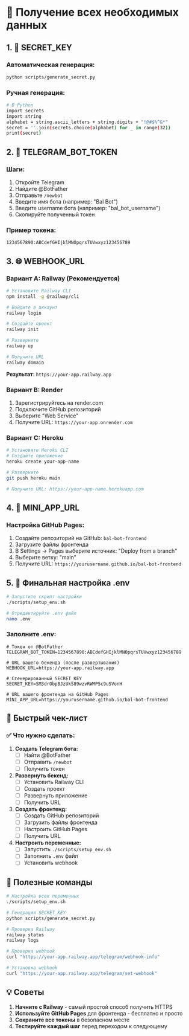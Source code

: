 # 🔑 Получение всех необходимых данных

## 1. 🔐 SECRET_KEY

### Автоматическая генерация:
```bash
python scripts/generate_secret.py
```

### Ручная генерация:
```bash
# В Python
import secrets
import string
alphabet = string.ascii_letters + string.digits + "!@#$%^&*"
secret = ''.join(secrets.choice(alphabet) for _ in range(32))
print(secret)
```

## 2. 🤖 TELEGRAM_BOT_TOKEN

### Шаги:
1. Откройте Telegram
2. Найдите @BotFather
3. Отправьте `/newbot`
4. Введите имя бота (например: "Bal Bot")
5. Введите username бота (например: "bal_bot_username")
6. Скопируйте полученный токен

### Пример токена:
```
1234567890:ABCdefGHIjklMNOpqrsTUVwxyz123456789
```

## 3. 🌐 WEBHOOK_URL

### Вариант A: Railway (Рекомендуется)
```bash
# Установите Railway CLI
npm install -g @railway/cli

# Войдите в аккаунт
railway login

# Создайте проект
railway init

# Разверните
railway up

# Получите URL
railway domain
```

**Результат**: `https://your-app.railway.app`

### Вариант B: Render
1. Зарегистрируйтесь на render.com
2. Подключите GitHub репозиторий
3. Выберите "Web Service"
4. Получите URL: `https://your-app.onrender.com`

### Вариант C: Heroku
```bash
# Установите Heroku CLI
# Создайте приложение
heroku create your-app-name

# Разверните
git push heroku main

# Получите URL: https://your-app-name.herokuapp.com
```

## 4. 📱 MINI_APP_URL

### Настройка GitHub Pages:
1. Создайте репозиторий на GitHub: `bal-bot-frontend`
2. Загрузите файлы фронтенда
3. В Settings → Pages выберите источник: "Deploy from a branch"
4. Выберите ветку: "main"
5. Получите URL: `https://yourusername.github.io/bal-bot-frontend`

## 5. 📝 Финальная настройка .env

```bash
# Запустите скрипт настройки
./scripts/setup_env.sh

# Отредактируйте .env файл
nano .env
```

### Заполните .env:
```env
# Токен от @BotFather
TELEGRAM_BOT_TOKEN=1234567890:ABCdefGHIjklMNOpqrsTUVwxyz123456789

# URL вашего бекенда (после развертывания)
WEBHOOK_URL=https://your-app.railway.app

# Сгенерированный SECRET_KEY
SECRET_KEY=SM3drObpBJzUkS89wzvRWMP5c9uSVonH

# URL вашего фронтенда на GitHub Pages
MINI_APP_URL=https://yourusername.github.io/bal-bot-frontend
```

## 🚀 Быстрый чек-лист

### ✅ Что нужно сделать:

1. **Создать Telegram бота:**
   - [ ] Найти @BotFather
   - [ ] Отправить `/newbot`
   - [ ] Получить токен

2. **Развернуть бекенд:**
   - [ ] Установить Railway CLI
   - [ ] Создать проект
   - [ ] Развернуть приложение
   - [ ] Получить URL

3. **Создать фронтенд:**
   - [ ] Создать GitHub репозиторий
   - [ ] Загрузить файлы фронтенда
   - [ ] Настроить GitHub Pages
   - [ ] Получить URL

4. **Настроить переменные:**
   - [ ] Запустить `./scripts/setup_env.sh`
   - [ ] Заполнить `.env` файл
   - [ ] Установить webhook

## 🔧 Полезные команды

```bash
# Настройка всех переменных
./scripts/setup_env.sh

# Генерация SECRET_KEY
python scripts/generate_secret.py

# Проверка Railway
railway status
railway logs

# Проверка webhook
curl "https://your-app.railway.app/telegram/webhook-info"

# Установка webhook
curl "https://your-app.railway.app/telegram/set-webhook"
```

## 💡 Советы

1. **Начните с Railway** - самый простой способ получить HTTPS
2. **Используйте GitHub Pages** для фронтенда - бесплатно и просто
3. **Сохраните все токены** в безопасном месте
4. **Тестируйте каждый шаг** перед переходом к следующему
